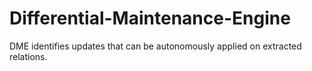 # Differential-Maintenance-Engine
DME identifies updates that can be autonomously applied on extracted relations.  
